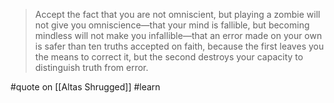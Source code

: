 > Accept the fact that you are not omniscient, but playing a zombie will not give you omniscience—that your mind is fallible, but becoming mindless will not make you infallible—that an error made on your own is safer than ten truths accepted on faith, because the first leaves you the means to correct it, but the second destroys your capacity to distinguish truth from error.

#quote  on  [[Altas Shrugged]] #learn